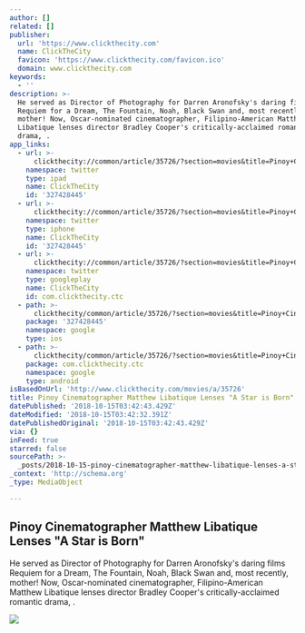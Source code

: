 ```yaml
---
author: []
related: []
publisher:
  url: 'https://www.clickthecity.com'
  name: ClickTheCity
  favicon: 'https://www.clickthecity.com/favicon.ico'
  domain: www.clickthecity.com
keywords:
  - ''
description: >-
  He served as Director of Photography for Darren Aronofsky's daring films
  Requiem for a Dream, The Fountain, Noah, Black Swan and, most recently,
  mother! Now, Oscar-nominated cinematographer, Filipino-American Matthew
  Libatique lenses director Bradley Cooper's critically-acclaimed romantic
  drama, .
app_links:
  - url: >-
      clickthecity://common/article/35726/?section=movies&title=Pinoy+Cinematographer+Matthew+Libatique+Lenses+%22A+Star+is+Born%22
    namespace: twitter
    type: ipad
    name: ClickTheCity
    id: '327428445'
  - url: >-
      clickthecity://common/article/35726/?section=movies&title=Pinoy+Cinematographer+Matthew+Libatique+Lenses+%22A+Star+is+Born%22
    namespace: twitter
    type: iphone
    name: ClickTheCity
    id: '327428445'
  - url: >-
      clickthecity://common/article/35726/?section=movies&title=Pinoy+Cinematographer+Matthew+Libatique+Lenses+%22A+Star+is+Born%22
    namespace: twitter
    type: googleplay
    name: ClickTheCity
    id: com.clickthecity.ctc
  - path: >-
      clickthecity/common/article/35726/?section=movies&title=Pinoy+Cinematographer+Matthew+Libatique+Lenses+%22A+Star+is+Born%22
    package: '327428445'
    namespace: google
    type: ios
  - path: >-
      clickthecity/common/article/35726/?section=movies&title=Pinoy+Cinematographer+Matthew+Libatique+Lenses+%22A+Star+is+Born%22
    package: com.clickthecity.ctc
    namespace: google
    type: android
isBasedOnUrl: 'http://www.clickthecity.com/movies/a/35726'
title: Pinoy Cinematographer Matthew Libatique Lenses "A Star is Born"
datePublished: '2018-10-15T03:42:43.429Z'
dateModified: '2018-10-15T03:42:32.391Z'
datePublishedOriginal: '2018-10-15T03:42:43.429Z'
via: {}
inFeed: true
starred: false
sourcePath: >-
  _posts/2018-10-15-pinoy-cinematographer-matthew-libatique-lenses-a-star-is-bo.md
_context: 'http://schema.org'
_type: MediaObject

---
```

<article style=""><h1>Pinoy Cinematographer Matthew Libatique Lenses "A Star is Born"</h1><p>He served as Director of Photography for Darren Aronofsky's daring films Requiem for a Dream, The Fountain, Noah, Black Swan and, most recently, mother! Now, Oscar-nominated cinematographer, Filipino-American Matthew Libatique lenses director Bradley Cooper's critically-acclaimed romantic drama, .</p><img src="https://cdn1.clickthecity.com/images/articles/600/35726.jpg" /></article>